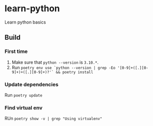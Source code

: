 # learn-python
Learn python basics

## Build
### First time
1. Make sure that ```python --version``` is `3.10.*`.
2. Run ```poetry env use `python --version | grep -Eo '[0-9]+([.][0-9]+)+([.][0-9]+)?'` && poetry install```

### Update dependencies
Run ```poetry update```

### Find virtual env
RUn ```poetry show -v | grep "Using virtualenv"```
